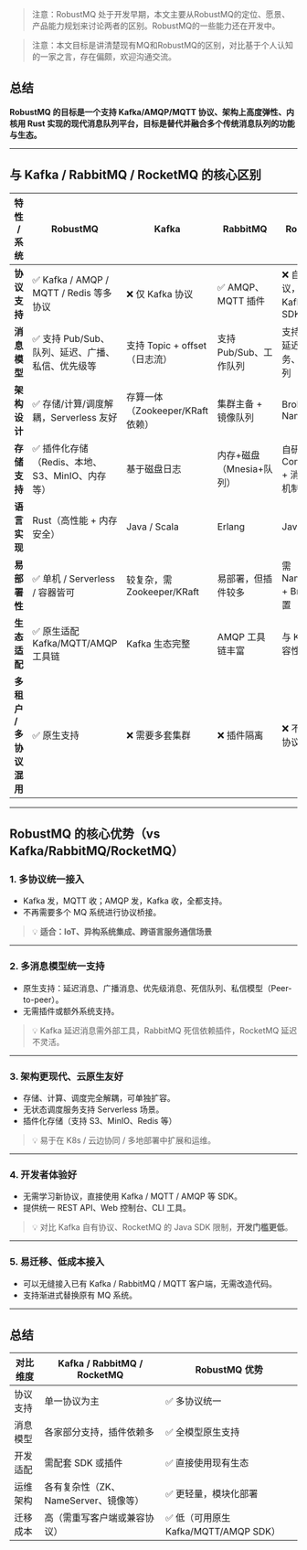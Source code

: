 
> 注意：RobustMQ 处于开发早期，本文主要从RobustMQ的定位、愿景、产品能力规划来讨论两者的区别。RobustMQ的一些能力还在开发中。

> 注意：本文目标是讲清楚现有MQ和RobustMQ的区别，对比基于个人认知的一家之言，存在偏颇，欢迎沟通交流。
> 
## 总结

**RobustMQ 的目标是一个支持 Kafka/AMQP/MQTT 协议、架构上高度弹性、内核用 Rust 实现的现代消息队列平台，目标是替代并融合多个传统消息队列的功能与生态。**

---

## 与 Kafka / RabbitMQ / RocketMQ 的核心区别

| 特性 / 系统         | **RobustMQ**                       | **Kafka**                | **RabbitMQ**     | **RocketMQ**             |
| --------------- | ---------------------------------- | ------------------------ | ---------------- | ------------------------ |
| **协议支持**        | ✅ Kafka / AMQP / MQTT / Redis 等多协议 | ❌ 仅 Kafka 协议             | ✅ AMQP、MQTT 插件   | ❌ 自研协议，兼容 Kafka 部分 SDK   |
| **消息模型**        | ✅ 支持 Pub/Sub、队列、延迟、广播、私信、优先级等      | 支持 Topic + offset（日志流）   | 支持 Pub/Sub、工作队列  | 支持 Topic、延迟、事务、顺序队列      |
| **架构设计**        | ✅ 存储/计算/调度解耦，Serverless 友好         | 存算一体（Zookeeper/KRaft 依赖） | 集群主备 + 镜像队列      | Broker + NameServer      |
| **存储支持**        | ✅ 插件化存储（Redis、本地、S3、MinIO、内存等）     | 基于磁盘日志                   | 内存+磁盘（Mnesia+队列） | 自研 CommitLog + 消息堆积机制    |
| **语言实现**        | Rust（高性能 + 内存安全）                   | Java / Scala             | Erlang           | Java                     |
| **易部署性**        | ✅ 单机 / Serverless / 容器皆可           | 较复杂，需 Zookeeper/KRaft    | 易部署，但插件较多        | 需 NameServer + Broker 配置 |
| **生态适配**        | ✅ 原生适配 Kafka/MQTT/AMQP 工具链         | Kafka 生态完整               | AMQP 工具链丰富       | 与 Kafka 兼容性有限            |
| **多租户 / 多协议混用** | ✅ 原生支持                             | ❌ 需要多套集群                 | ❌ 插件隔离           | ❌ 不支持多协议                 |

---

## RobustMQ 的核心优势（vs Kafka/RabbitMQ/RocketMQ）

### 1. **多协议统一接入**

* Kafka 发，MQTT 收；AMQP 发，Kafka 收，全都支持。
* 不再需要多个 MQ 系统进行协议桥接。

> 💡 **适合：IoT、异构系统集成、跨语言服务通信场景**

---

### 2. **多消息模型统一支持**

* 原生支持：延迟消息、广播消息、优先级消息、死信队列、私信模型（Peer-to-peer）。
* 无需插件或额外系统支持。

> 💡 Kafka 延迟消息需外部工具，RabbitMQ 死信依赖插件，RocketMQ 延迟不灵活。

---

### 3. **架构更现代、云原生友好**

* 存储、计算、调度完全解耦，可单独扩容。
* 无状态调度服务支持 Serverless 场景。
* 插件化存储（支持 S3、MinIO、Redis 等）

> 💡 易于在 K8s / 云边协同 / 多地部署中扩展和运维。

---

### 4. **开发者体验好**

* 无需学习新协议，直接使用 Kafka / MQTT / AMQP 等 SDK。
* 提供统一 REST API、Web 控制台、CLI 工具。

> 💡 对比 Kafka 自有协议、RocketMQ 的 Java SDK 限制，**开发门槛更低**。

---

### 5. **易迁移、低成本接入**

* 可以无缝接入已有 Kafka / RabbitMQ / MQTT 客户端，无需改造代码。
* 支持渐进式替换原有 MQ 系统。

---

## 总结

| 对比维度 | Kafka / RabbitMQ / RocketMQ | **RobustMQ 优势**               |
| ---- | --------------------------- | ----------------------------- |
| 协议支持 | 单一协议为主                      | ✅ 多协议统一                       |
| 消息模型 | 各家部分支持，插件依赖多                | ✅ 全模型原生支持                     |
| 开发适配 | 需配套 SDK 或插件                 | ✅ 直接使用现有生态                    |
| 运维架构 | 各有复杂性（ZK、NameServer、镜像等）    | ✅ 更轻量，模块化部署                   |
| 迁移成本 | 高（需重写客户端或兼容协议）              | ✅ 低（可用原生 Kafka/MQTT/AMQP SDK） |


